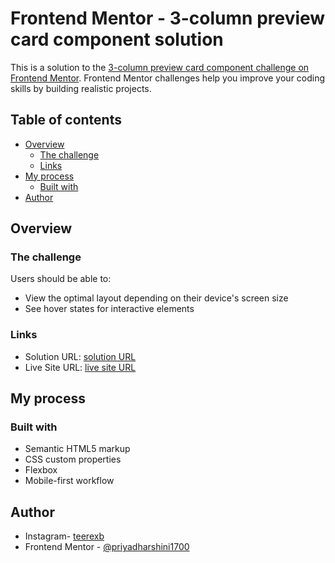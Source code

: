 # Frontend Mentor - 3-column preview card component solution

This is a solution to the [3-column preview card component challenge on Frontend Mentor](https://www.frontendmentor.io/challenges/3column-preview-card-component-pH92eAR2-). Frontend Mentor challenges help you improve your coding skills by building realistic projects.

## Table of contents

- [Overview](#overview)
  - [The challenge](#the-challenge)
  - [Links](#links)
- [My process](#my-process)
  - [Built with](#built-with)
- [Author](#author)


## Overview

### The challenge

Users should be able to:

- View the optimal layout depending on their device's screen size
- See hover states for interactive elements

### Links

- Solution URL: [solution URL](https://www.frontendmentor.io/solutions/responsive-site-using-html-nd-css-jgyAETTrX)
- Live Site URL: [ live site URL ](https://priyadharshini1700.github.io/3-column-preview-component/)

## My process

### Built with

- Semantic HTML5 markup
- CSS custom properties
- Flexbox
- Mobile-first workflow

## Author

- Instagram- [teerexb](https://www.instagram.com/teerexb/)
- Frontend Mentor - [@priyadharshini1700](https://www.frontendmentor.io/profile/Priyadharshini1700)
